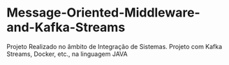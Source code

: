 # Message-Oriented-Middleware-and-Kafka-Streams
Projeto Realizado no âmbito de Integração de Sistemas. Projeto com Kafka Streams, Docker, etc., na linguagem JAVA
